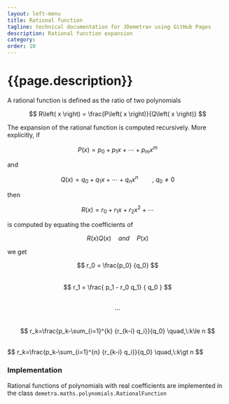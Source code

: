 ```yaml
---
layout: left-menu
title: Rational function
tagline: technical documentation for JDemetra+ using GitHub Pages
description: Rational function expansion
category: 
order: 10
---
```


# {{page.description}}

A rational function is defined as the ratio of two polynomials

$$ R\left( x \right) = \frac{P\left( x \right)}{Q\left( x \right)} $$

The expansion of the rational function is computed recursively. More explicitly, if

$$ P\left( x \right) = p_0+p_1 x +\cdots + p_m x^m$$

and

$$ Q\left( x \right) = q_0+q_1 x +\cdots + q_n x^n \qquad , \: q_0 \neq 0$$

then

$$ R\left( x \right) = r_0+r_1 x + r_2 x^2 +\cdots $$

is computed by equating the coefficients of 

$$ R\left( x \right) Q\left( x \right) \quad and \quad P\left( x \right) $$

we get

$$ r_0 = \frac{p_0} {q_0} $$
<br>
$$ r_1 = \frac{ p_1 - r_0 q_1} { q_0 } $$
<br>
$$ \cdots $$
<br>
$$ r_k=\frac{p_k-\sum_{i=1}^{k} {r_{k-i} q_i}}{q_0} \quad,\:k\le n $$

<br>
$$ r_k=\frac{p_k-\sum_{i=1}^{n} {r_{k-i} q_i}}{q_0} \quad,\:k\gt n $$

### Implementation

Rational functions of polynomials with real coefficients are implemented in the class `demetra.maths.polynomials.RationalFunction`